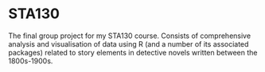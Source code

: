 # STA130

The final group project for my STA130 course. Consists of comprehensive analysis and visualisation of data using R (and a number of its associated packages) related to story elements in detective novels written between the 1800s-1900s. 
